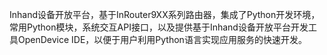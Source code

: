 Inhand设备开放平台，基于InRouter9XX系列路由器，集成了Python开发环境，常用Python模块，系统交互API接口，以及提供基于Inhand设备开放平台开发工具OpenDevice IDE，以便于用户利用Python语言实现应用服务的快速开发。

